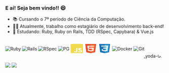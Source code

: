 ### E aí! Seja bem vindo!! 😄
- 📚 Cursando o 7º período de Ciência da Computação.
- 👨‍💻 Atualmente, trabalho como estagiário de desenvolvimento back-end!
- 🌱 Estudando: Ruby, Ruby on Rails, TDD (RSpec, Capybara) & Vue.js

<!-- <div align="center">
  <a href="https://github.com/tarocoLeo">
  <img height="150em" src="https://github-readme-stats.vercel.app/api?username=tarocoLeo&show_icons=true&theme=tokyonight&include_all_commits=true&count_private=true"/>
  <img height="150em" src="https://github-readme-stats.vercel.app/api/top-langs/?username=tarocoLeo&layout=compact&langs_count=7&theme=tokyonight"/>
</div> -->

<div style="display: inline_block"><br>  
  <img align="center" alt="Ruby" height="30" width="40" src="https://cdn.jsdelivr.net/gh/devicons/devicon/icons/ruby/ruby-original.svg">
  <img align="center" alt="Rails" height="30" width="40" src="https://cdn.jsdelivr.net/gh/devicons/devicon/icons/rails/rails-plain.svg">  
  <img align="center" alt="RSpec" height="30" width="40" src="https://cdn.jsdelivr.net/gh/devicons/devicon/icons/rspec/rspec-original.svg">
  <img align="center" alt="PG" height="30" width="40" src="https://cdn.jsdelivr.net/gh/devicons/devicon/icons/postgresql/postgresql-original.svg">
  <img align="center" alt="Js" height="30" width="40" src="https://raw.githubusercontent.com/devicons/devicon/master/icons/javascript/javascript-plain.svg">
  <img align="center" alt="HTML" height="30" width="40" src="https://raw.githubusercontent.com/devicons/devicon/master/icons/html5/html5-original.svg">
  <img align="center" alt="CSS" height="30" width="40" src="https://raw.githubusercontent.com/devicons/devicon/master/icons/css3/css3-original.svg">
  <img align="center" alt="Docker" height="30" width="30" src="https://img.icons8.com/fluency/512/docker.png">
  <img align="center" alt="Git" height="30" width="40" src="https://cdn.jsdelivr.net/gh/devicons/devicon/icons/git/git-original.svg">
  <img align="right" alt="yoda-GIF" height="150" style="border-radius:50px;" src="https://c.tenor.com/TdXGUNE47FgAAAAj/mandalorian-baby-yoda.gif">
</div>
  
  ##
  
<div> 
  <a href = "mailto:leonardo_taroco@hotmail.com"><img src="https://img.shields.io/badge/Outlook-0078D4?style=for-the-badge&logo=microsoft-outlook&logoColor=white" target="_blank"></a>
  <a href="https://www.linkedin.com/in/tarocoleo/" target="_blank"><img src="https://img.shields.io/badge/-LinkedIn-%230077B5?style=for-the-badge&logo=linkedin&logoColor=white" target="_blank"></a> 
 
<!-- ![Snake animation](https://github.com/tarocoLeo/tarocoLeo/blob/output/github-contribution-grid-snake.svg) -->
 
</div>
